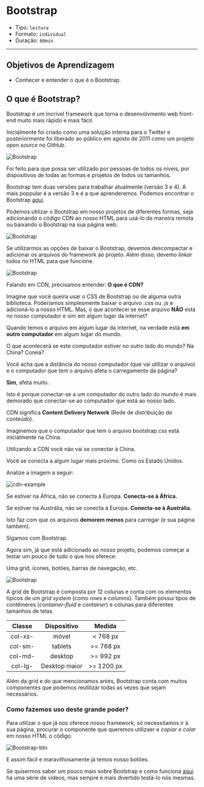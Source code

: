 # Bootstrap

- Tipo: `leitura`
- Formato: `individual`
- Duração: `60min`

***

## Objetivos de Aprendizagem

- Conhecer e entender o que é o Bootstrap.

## O que é Bootstrap?

Bootstrap é um incrível framework que torna o desenvolvmento web front-end muito mais rápido e mais fácil.

Inicialmente foi criado como uma solução interna para o Twitter e posteriormente foi liberado ao público em agosto de 2011 como um projeto *open source* no GitHub.

![Bootstrap](https://cdn-images-1.medium.com/max/800/1*aJ_JLvfVyiQj5iYryIulhw.jpeg)

Foi feito para que possa ser utilizado por pessoas de todos os níveis, por dispositivos de todas as formas e projetos de todos os tamanhos.

Bootstrap tem duas versões para trabalhar atualmente (versão 3 e 4). A mais poppular é a versão 3 e é a que aprenderemos. Podemos encontrar o Bootstrap [aqui](https://getbootstrap.com/docs/3.3/).

Podemos utilizar o Bootstrap em nosso projetos de diferentes formas, seja adicionando o código CDN ao nosso HTML para usá-lo de maneira remota ou baixando o Bootstrap na sua página web.

![Bootstrap](https://raw.githubusercontent.com/Laboratoria/curricula-js/c6232fc0a639688fc216c72d17e325a588abae9d/04-social-network/01-css-frameworks/02-bootstrap/bcdn.png)

Se utilizarmos as opções de baixar o Bootstrap, devemos descompactar e adicionar os arquivos do framework ao projeto. Além disso, devemo *linkar* todos no HTML para que funcione.

![Bootstrap](https://cdn-images-1.medium.com/max/800/0*NuuR2bjpZck1wC6g.)

Falando em CDN, precisamos entender: __O que é CDN?__

Imagine que você queira usar o CSS de Bootstrap ou de alguma outra biblioteca. Poderíamos simplesmente baixar o arquivo .css ou .js e adicioná-lo a nosso HTML. Mas, o que acontecei se esse arquivo __NÃO__ está no nosso computador e sim em algum lugar da internet?

Quando temos o arquivo em algum lugar da internet, na verdade está __em outro computador__ em algum lugar do mundo.

O que acontecerá se este computador estiver no outro lado do mundo? Na China? Coreia?

Você acha que a distância do nosso computador (que vai utilizar o arquivo) e o computador que tem o arquivo afeta o carregamento da página?

__Sim__, afeta muito.

Isto é porque conectar-se a um computador do outro lado do mundo é mais demorado que conectar-se ao computador que está ao nosso lado.

CDN significa __Content Delivery Network__ (Rede de distribuição de conteúdo).

Imaginemos que o computador que tem o arquivo bootstrap.css está inicialmente na China.

Utilizando a CDN você não vai se conectar à China.

Você se conecta a algum lugar mais próximo. Como os Estado Unidos.

Analize a imagem a seguir:

![cdn-example](http://ba-devlab.com/wp-content/uploads/2016/04/cdn.png)

Se estiver na África, não se conecta à Europa. __Conecta-se à África.__

Se estiver na Austrália, não se conecta à Europa. __Conecta-se à Austrália.__

Isto faz com que os arquivos __demorem menos__ para carregar (e sua página também).

Sigamos com Bootstrap.

Agora sim, já que está adicionado ao nosso projeto, podemos começar a testar um pouco de tudo o que nos oferece:

Uma grid, ícones, botões, barras de navegação, etc.

![Bootstrap](http://www.boss-development.biz/sites/default/files/bootstrap-02.png)

A grid de Bootstrap é composta por 12 colunas e conta com os elementos típicos de um *grid system* (como *rows* e *columns*). Também possui tipos de contêineres (*container-fluid* e *container*) e colunas para diferentes tamanhos de telas.

| Classe | Dispositivo | Medida |
| :-------: | :------: | :-----: |
| col-xs-   | móvel    | < 768 px  |
| col-sm-   | tablets  | >= 768 px|
| col-md-   | desktop  | >= 992 px |
| col-lg-   | Desktop maior| >= 1200 px |

Além da grid e do que mencionamos antes, Bootstrap conta com muitos componentes que podemos reutilizar todas as vezes que sejam necessários.

### Como fazemos uso deste grande poder?

Para utilizar o que já nos oferece nosso framework, só necessitamos ir à sua página, procurar o componente que queremos utilizaer e *copiar e colar* em nosso HTML o código.

![Bootstrap-btn](https://raw.githubusercontent.com/Laboratoria/curricula-js/f659ee55eeb322341c314d7d080bb22468e9a576/04-social-network/01-css-frameworks/02-bootstrap/btn-example.PNG)

E assim fácil e maravilhosamente já temos nosso botões.

Se quisermos saber um pouco mais sobre Bootstrap e como funciona [aqui](https://www.youtube.com/watch?v=_0PL45xM__0&list=PLBbHLUbqqCrTwIrdix6kl84m4OPE0JexR) há uma série de vídeos, mas sempre é mais divertido testá-lo nós mesmas.
